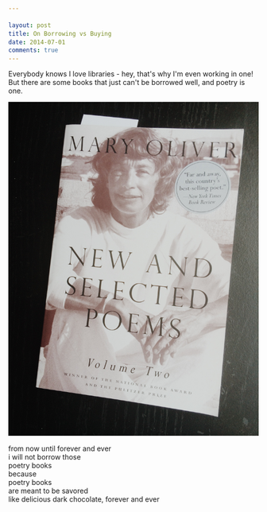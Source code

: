 ```yaml
---

layout: post
title: On Borrowing vs Buying
date: 2014-07-01
comments: true
---
```


Everybody knows I love libraries - hey, that's why I'm even working in one! But there are some books that just can't be borrowed well, and poetry is one.

![](/img/maryoliver.jpg)



from now until forever and ever  
i will not borrow those  
poetry books  
because  
poetry books  
are meant to be savored  
like delicious dark chocolate, forever and ever  
